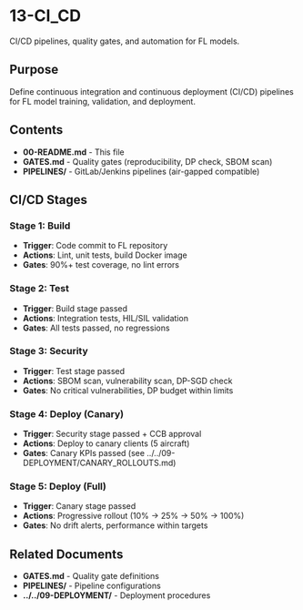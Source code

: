 # 13-CI_CD

CI/CD pipelines, quality gates, and automation for FL models.

## Purpose

Define continuous integration and continuous deployment (CI/CD) pipelines for FL model training, validation, and deployment.

## Contents

- **00-README.md** - This file
- **GATES.md** - Quality gates (reproducibility, DP check, SBOM scan)
- **PIPELINES/** - GitLab/Jenkins pipelines (air-gapped compatible)

## CI/CD Stages

### Stage 1: Build

- **Trigger**: Code commit to FL repository
- **Actions**: Lint, unit tests, build Docker image
- **Gates**: 90%+ test coverage, no lint errors

### Stage 2: Test

- **Trigger**: Build stage passed
- **Actions**: Integration tests, HIL/SIL validation
- **Gates**: All tests passed, no regressions

### Stage 3: Security

- **Trigger**: Test stage passed
- **Actions**: SBOM scan, vulnerability scan, DP-SGD check
- **Gates**: No critical vulnerabilities, DP budget within limits

### Stage 4: Deploy (Canary)

- **Trigger**: Security stage passed + CCB approval
- **Actions**: Deploy to canary clients (5 aircraft)
- **Gates**: Canary KPIs passed (see ../../09-DEPLOYMENT/CANARY_ROLLOUTS.md)

### Stage 5: Deploy (Full)

- **Trigger**: Canary stage passed
- **Actions**: Progressive rollout (10% → 25% → 50% → 100%)
- **Gates**: No drift alerts, performance within targets

## Related Documents

- **GATES.md** - Quality gate definitions
- **PIPELINES/** - Pipeline configurations
- **../../09-DEPLOYMENT/** - Deployment procedures
